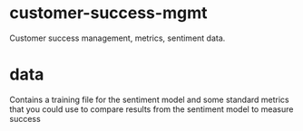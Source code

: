 # customer-success-mgmt
Customer success management, metrics, sentiment data.

# data

Contains a training file for the sentiment model and some standard metrics that you could use to compare results from the sentiment model to measure success
